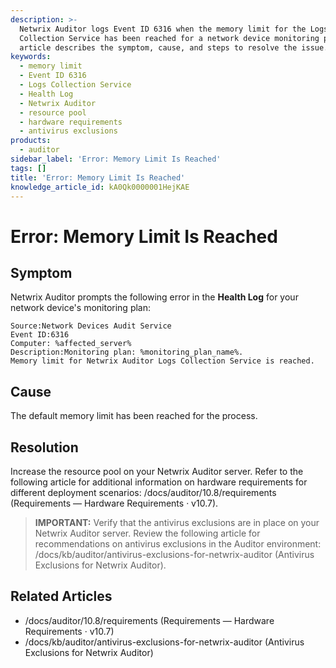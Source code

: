 ```yaml
---
description: >-
  Netwrix Auditor logs Event ID 6316 when the memory limit for the Logs
  Collection Service has been reached for a network device monitoring plan. This
  article describes the symptom, cause, and steps to resolve the issue.
keywords:
  - memory limit
  - Event ID 6316
  - Logs Collection Service
  - Health Log
  - Netwrix Auditor
  - resource pool
  - hardware requirements
  - antivirus exclusions
products:
  - auditor
sidebar_label: 'Error: Memory Limit Is Reached'
tags: []
title: 'Error: Memory Limit Is Reached'
knowledge_article_id: kA0Qk0000001HejKAE
---
```


# Error: Memory Limit Is Reached

## Symptom

Netwrix Auditor prompts the following error in the **Health Log** for your network device's monitoring plan:

```text
Source:Network Devices Audit Service
Event ID:6316
Computer: %affected_server%
Description:Monitoring plan: %monitoring_plan_name%.
Memory limit for Netwrix Auditor Logs Collection Service is reached.
```

## Cause

The default memory limit has been reached for the process.

## Resolution

Increase the resource pool on your Netwrix Auditor server. Refer to the following article for additional information on hardware requirements for different deployment scenarios: /docs/auditor/10.8/requirements (Requirements — Hardware Requirements · v10.7).

> **IMPORTANT:** Verify that the antivirus exclusions are in place on your Netwrix Auditor server. Review the following article for recommendations on antivirus exclusions in the Auditor environment: /docs/kb/auditor/antivirus-exclusions-for-netwrix-auditor (Antivirus Exclusions for Netwrix Auditor).

## Related Articles

- /docs/auditor/10.8/requirements (Requirements — Hardware Requirements · v10.7)
- /docs/kb/auditor/antivirus-exclusions-for-netwrix-auditor (Antivirus Exclusions for Netwrix Auditor)
